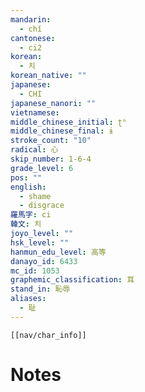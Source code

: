 ```yaml
---
mandarin:
  - chǐ
cantonese:
  - ci2
korean:
  - 치
korean_native: ""
japanese:
  - CHI
japanese_nanori: ""
vietnamese:
middle_chinese_initial: ʈʰ
middle_chinese_final: ɨ
stroke_count: "10"
radical: 心
skip_number: 1-6-4
grade_level: 6
pos: ""
english:
  - shame
  - disgrace
羅馬字: ci
韓文: 치
joyo_level: ""
hsk_level: ""
hanmun_edu_level: 高等
danayo_id: 6433
mc_id: 1053
graphemic_classification: 耳
stand_in: 恥辱
aliases:
  - 耻
---
```

```meta-bind-embed
[[nav/char_info]]
```

# Notes
